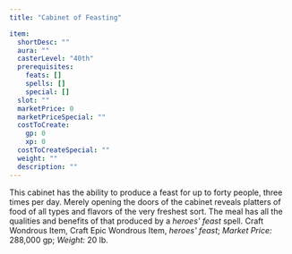 ```yaml
---
title: "Cabinet of Feasting"

item:
  shortDesc: ""
  aura: ""
  casterLevel: "40th"
  prerequisites:
    feats: []
    spells: []
    special: []
  slot: ""
  marketPrice: 0
  marketPriceSpecial: ""
  costToCreate:
    gp: 0
    xp: 0
  costToCreateSpecial: ""
  weight: ""
  description: ""
---
```

This cabinet has the ability to produce a feast for up to forty people, three times per day. Merely opening the doors of the cabinet reveals platters of food of all types and flavors of the very freshest sort. The meal has all the qualities and benefits of that produced by a _heroes' feast_ spell.
Craft Wondrous Item, Craft Epic Wondrous Item, _heroes' feast_; _Market Price:_ 288,000 gp; _Weight:_ 20 lb.

